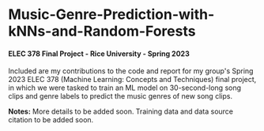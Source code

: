 # Music-Genre-Prediction-with-kNNs-and-Random-Forests
#### ELEC 378 Final Project - Rice University - Spring 2023

Included are my contributions to the code and report for my group's Spring 2023 ELEC 378 (Machine Learning: Concepts and Techniques) final project, in which we were tasked to train an ML model on 30-second-long song clips and genre labels to predict the music genres of new song clips.

**Notes:**
More details to be added soon. Training data and data source citation to be added soon.
